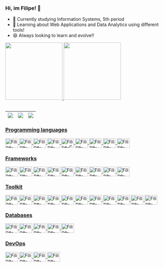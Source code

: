### Hi, im Filipe! 👋


- 🔭 Currently studying Information Systems, 5th period
- 🌱 Learning about Web Applications and Data Analytics using different tools!
- 😄 Always looking to learn and evolve!!

<a href="https://github.com/Filipey">
  <img height="180em" src="https://github-readme-stats.vercel.app/api?username=Filipey&show_icons=true&theme=gruvbox&include_all_commits=true&count_private=true"/>
  <img height="180em" src="https://github-readme-stats.vercel.app/api/top-langs/?username=Filipey&layout=compact&langs_count=7&theme=gruvbox"/>
</div>
<div style="display: inline_block"><br>

| ![](http://github-profile-summary-cards.vercel.app/api/cards/stats?username=Filipey&theme=nord_dark) | ![](http://github-profile-summary-cards.vercel.app/api/cards/repos-per-language?username=Filipey&hide=Html&theme=nord_dark) | ![](http://github-profile-summary-cards.vercel.app/api/cards/most-commit-language?username=Filipey&theme=nord_dark) |
| :-: | :-: | :-: |

### Programming languages
  <img align="center" alt="Filipe-Java" height="30" width="40" src="https://cdn.jsdelivr.net/gh/devicons/devicon/icons/java/java-plain-wordmark.svg">
  <img align="center" alt="Filipe-TypeScript" height="30" width="40" src="https://cdn.jsdelivr.net/gh/devicons/devicon/icons/typescript/typescript-original.svg" />
  <img align="center" alt="Filipe-JavaScript" height="30" width="40" src="https://cdn.jsdelivr.net/gh/devicons/devicon/icons/javascript/javascript-original.svg" />
  <img align="center" alt="Filipe-Python" height="30" width="40" src="https://cdn.jsdelivr.net/gh/devicons/devicon/icons/python/python-original.svg">
  <img align="center" alt="Filipe-C" height="30" width="40" src="https://cdn.jsdelivr.net/gh/devicons/devicon/icons/c/c-original.svg" />
  <img align="center" alt="Filipe-CSharp" height="30" width="40" src="https://cdn.jsdelivr.net/gh/devicons/devicon/icons/csharp/csharp-original.svg" />
  <img align="center" alt="Filipe-Elixir" height="30" width="40" src="https://cdn.jsdelivr.net/gh/devicons/devicon/icons/elixir/elixir-original.svg" />
  <img align="center" alt="Filipe-Haskell" height="30" width="40" src="https://cdn.jsdelivr.net/gh/devicons/devicon/icons/haskell/haskell-original.svg" />
  <img align="center" alt="Filipe-OCaml" height="30" width="40" src="https://cdn.jsdelivr.net/gh/devicons/devicon/icons/ocaml/ocaml-original.svg" />
    
### Frameworks
  <img align="center" alt="Filipe-Spring" height="30" width="40" src="https://cdn.jsdelivr.net/gh/devicons/devicon/icons/spring/spring-original.svg">
  <img align="center" alt="Filipe-React" height="30" width="40" src="https://cdn.jsdelivr.net/gh/devicons/devicon/icons/react/react-original.svg">
  <img align="center" alt="Filipe-Next" height="30" width="40" src="https://cdn.jsdelivr.net/gh/devicons/devicon/icons/nextjs/nextjs-original.svg" />
  <img align="center" alt="Filipe-NodeJS" height="30" width="40" src="https://cdn.jsdelivr.net/gh/devicons/devicon/icons/nodejs/nodejs-original.svg" />
  <img align="center" alt="Filipe-Express" height="30" width="40" src="https://cdn.jsdelivr.net/gh/devicons/devicon/icons/express/express-original.svg" />
  <img align="center" alt="Filipe-NestJS" height="30" width="40" src="https://cdn.jsdelivr.net/gh/devicons/devicon/icons/nestjs/nestjs-plain.svg" />
  <img align="center" alt="Filipe-FastAPI" height="30" width="40" src="https://cdn.jsdelivr.net/gh/devicons/devicon/icons/fastapi/fastapi-original.svg" />
  <img align="center" alt="Filipe-DotNet" height="30" width="40" src="https://cdn.jsdelivr.net/gh/devicons/devicon/icons/dot-net/dot-net-plain-wordmark.svg" />
  <img align="center" alt="Filipe-Phoenix" height="30" width="40" src="https://cdn.jsdelivr.net/gh/devicons/devicon/icons/phoenix/phoenix-original.svg" />

### Toolkit

<img align="center" alt="Filipe-Redux" height="30" width="40" src="https://cdn.jsdelivr.net/gh/devicons/devicon/icons/redux/redux-original.svg" />
<img align="center" alt="Filipe-MaterialUI" height="30" width="40" src="https://cdn.jsdelivr.net/gh/devicons/devicon/icons/materialui/materialui-original.svg" />
<img align="center" alt="Filipe-Tailwind" height="30" width="40" src="https://cdn.jsdelivr.net/gh/devicons/devicon/icons/adonisjs/adonisjs-original.svg" />
<img align="center" alt="Filipe-Jest" height="30" width="40" src="https://cdn.jsdelivr.net/gh/devicons/devicon/icons/jest/jest-plain.svg" />
<img align="center" alt="Filipe-Sass" height="30" width="40" src="https://cdn.jsdelivr.net/gh/devicons/devicon/icons/sass/sass-original.svg" />
<img align="center" alt="Filipe-Numpy" height="30" width="40" src="https://cdn.jsdelivr.net/gh/devicons/devicon/icons/numpy/numpy-original.svg" />
<img align="center" alt="Filipe-Pandas" height="30" width="40" src="https://cdn.jsdelivr.net/gh/devicons/devicon/icons/pandas/pandas-original-wordmark.svg" />
<img align="center" alt="Filipe-VsCode" height="30" width="40" src="https://cdn.jsdelivr.net/gh/devicons/devicon/icons/vscode/vscode-original.svg" />
<img align="center" alt="Filipe-Windows" height="30" width="40" src="https://cdn.jsdelivr.net/gh/devicons/devicon/icons/windows8/windows8-original.svg" />
<img align="center" alt="Filipe-Linux" height="30" width="40" src="https://cdn.jsdelivr.net/gh/devicons/devicon/icons/linux/linux-original.svg" />
<img align="center" alt="Filipe-Bash" height="30" width="40" src="https://cdn.jsdelivr.net/gh/devicons/devicon/icons/bash/bash-original.svg" />


### Databases

<img align="center" alt="Filipe-PostgreSQL" height="30" width="40" src="https://cdn.jsdelivr.net/gh/devicons/devicon/icons/postgresql/postgresql-original.svg" />
<img align="center" alt="Filipe-MySQL" height="30" width="40" src="https://cdn.jsdelivr.net/gh/devicons/devicon/icons/mysql/mysql-original-wordmark.svg" />
<img align="center" alt="Filipe-SQLite" height="30" width="40" src="https://cdn.jsdelivr.net/gh/devicons/devicon/icons/sqlite/sqlite-original.svg" />
<img align="center" alt="Filipe-MongoDB" height="30" width="40" src="https://cdn.jsdelivr.net/gh/devicons/devicon/icons/mongodb/mongodb-original.svg" />
<img align="center" alt="Filipe-Neo4J" height="30" width="40" src="https://cdn.jsdelivr.net/gh/devicons/devicon/icons/neo4j/neo4j-original.svg" />
  
### DevOps

  <img align="center" alt="Filipe-Docker" height="30" width="40" src="https://cdn.jsdelivr.net/gh/devicons/devicon/icons/docker/docker-original.svg" />
  <img align="center" alt="Filipe-Git" height="30" width="40" src="https://cdn.jsdelivr.net/gh/devicons/devicon/icons/git/git-original.svg" />
  <img align="center" alt="Filipe-GitHub" height="30" width="40" src="https://cdn.jsdelivr.net/gh/devicons/devicon/icons/github/github-original.svg" />
  <img align="center" alt="Filipe-GitLab" height="30" width="40" src="https://cdn.jsdelivr.net/gh/devicons/devicon/icons/gitlab/gitlab-original.svg" />
          
          
</div>
